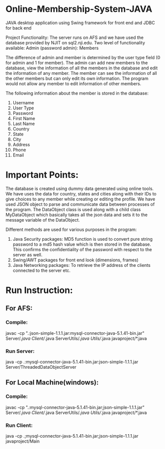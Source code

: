 # Online-Membership-System-JAVA
JAVA desktop application using Swing framework for front end and JDBC for back end

Project Functionality:
The server runs on AFS and we have used the database provided by NJIT on sql2.nji.edu.
Two level of functionality available:
Admin (password admin):
Members

The difference of admin and member is determined by the user type field (0 for admin and 1 for member). The admin can add new members to the database, view the information of all the members in the database and edit the information of any member.
The member can see the information of all the other members but can only edit its own information. The program would not allow any member to edit information of other members.

The following information about the member is stored in the database:
1.	Username
2.	User Type
3.	Password
4.	First Name
5.	Last Name
6.	Country
7.	State
8.	City
9.	Address
10.	Phone
11.	Email

# Important Points:

The database is created using dummy data generated using online tools. We have uses the data for country, states and cities along with their IDs to give choices to any member while creating or editing the profile.
We have used JSON object to parse and communicate data between processes of the program.
The DataObject class is used along with a child class MyDataObject which basically takes all the json data and sets it to the message variable of the DataObject.

Different methods are used for various purposes in the program:
1.	Java Security packages: MD5 function is used to convert pure string password to a md5 hash value which is then stored in the database. This confirms the confidentiality of the password with respect to the server as well.
2.	Swing/AWT packages for front end look (dimensions, frames)
3.	Java Networking packages: To retrieve the IP address of the clients connected to the server etc.


# Run Instruction:

## For AFS:

### Compile:
javac -cp ".:json-simple-1.1.1.jar:mysql-connector-java-5.1.41-bin.jar" Server/*.java Client/*.java ServerUtils/*.java Utils/*.java javaproject/*.java

### Run Server:
java -cp .:mysql-connector-java-5.1.41-bin.jar:json-simple-1.1.1.jar Server/ThreadedDataObjectServer



## For Local Machine(windows):

### Compile:
javac -cp ".:mysql-connector-java-5.1.41-bin.jar;json-simple-1.1.1.jar" Server/*.java Client/*.java ServerUtils/*.java Utils/*.java javaproject/*.java

### Run Client:
java -cp .;mysql-connector-java-5.1.41-bin.jar;json-simple-1.1.1.jar javaproject/Main

